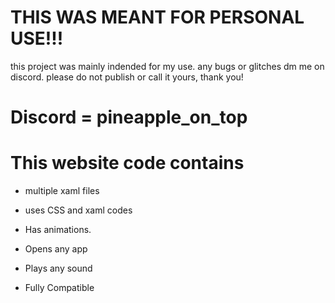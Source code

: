 # THIS WAS MEANT FOR PERSONAL USE!!!

this project was mainly indended for my use. any bugs or glitches dm me on discord.
please do not publish or call it yours, thank you!


# Discord = pineapple_on_top

# This website code contains


- multiple xaml files
- uses CSS and xaml codes

- Has animations.
- Opens any app
- Plays any sound
- Fully Compatible

